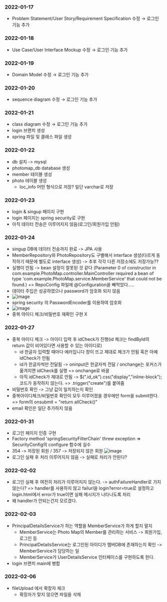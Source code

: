 ### 2022-01-17
* Problem Statement/User Story/Requirement Specification 수정 → 로그인 기능 추가
### 2022-01-18
* Use Case/User Interface Mockup 수정 → 로그인 기능 추가
### 2022-01-19
* Domain Model 수정 → 로그인 기능 추가
### 2022-01-20
* sequence diagram 수정 → 로그인 기능 추가
### 2022-01-21
* class diagram 수정 → 로그인 기능 추가
* login 브랜치 생성
* spring 파일 및 클래스 파일 생성
### 2022-01-22
* db 설치 -> mysql
* photomap_db database 생성
* member 테이블 생성
* photo 테이블 생성
  * loc_info 어떤 형식으로 저장? 일단 varchar로 저장
### 2022-01-23
* login & singup 페이지 구현
* login 페이지는 spring security로 구현
* 아직 데이터 전송은 이루어지지 않음(로그인/회원가입 안됨)
### 2022-01-24
* singup DB에 데이터 전송까지 완료 -> JPA 사용
* MemberRepository와 PhotoRepository도 구별해서 interface 생성(다르게 동작하기 때문에 별도로 interface 생성) -> 추후 각각 다른 저장소에도 저장가능??
* 실행이 안됨 -> bean 설정이 잘못된 것 같다 (Parameter 0 of constructor in com.example.PhotoMap.controller.MainController required a bean of type 'com.example.PhotoMap.service.MemberService' that could not be found.) => RepoConfig 파일에 @Configuration을 빼먹었다.....
* 데이터 주입은 성공하였으나 password가 암호화 되지 않음
* ![image](https://user-images.githubusercontent.com/84883642/150793792-0af2f1bc-eca6-4750-8fb3-35bb7280188e.png)
* spring security 의 PasswordEncoder를 이용하여 암호화
* ![image](https://user-images.githubusercontent.com/84883642/150795501-b60c6ef2-ee05-4a9b-a74e-461458f75c70.png)
* 중복 아이디 체크/비밀번호 재확인 구현 X

### 2022-01-27
* 중복 아이디 체크 -> 아이디 입력 후 idCheck가 진행(id 체크는 findById의 return 값이 비어있다면 사용할 수 있는 아이디로)
  * id 한글자 입력할 때마다 에러입니다 창이 뜨고 제대로 체크가 안됨 혹은 아예 idCheck가 안됨
  * id가 한글자씩만 전달됨 -> oninput은 한글자씩 전달 / onchange는 포커스가 옮겨지면 idCheck를 실행 => onchange로 바꿈
  * 아직 idCheck가 제대로 안됨 -> $(".id_ok").css("display","inline-block"); 코드가 동작하지 않는다. => .trigger("create")를 붙여줌
* 비밀번호 확인 -> 그냥 값이 일치하는지 확인
* 중복아이디체크/비밀번호 확인이 모두 이루어졌을 경우에만 form을 submit한다. => form의 onsubmit = "return allCheck()"
* email 확인은 일단 추가하지 않음

### 2022-01-31
* 로그인 페이지 인증 구현
 * Factory method 'springSecurityFilterChain' threw exception => SecurityConfig의 configure 함수에 실수
* 354 -> 저장된 회원 / 357 -> 저장되지 않은 회원
![image](https://user-images.githubusercontent.com/84883642/151810810-5663b3d9-0c1c-4b2e-bbce-b72493cdafbd.png)
* 로그인 실패 후 처리 이루어지지 않음 -> 실패로 처리가 안된다?

### 2022-02-02
* 로그인 실패 후 여전히 처리가 이루어지지 않는다. -> authFailureHandler로 가지 않는다? => handler를 사용하지 않고 failurl을 login?error=true로 설정하고 login.html에서 error가 true이면 실패 메시지가 나타나도록 처리
 * 왜 handler가 안되는건지 모르겠다.

### 2022-02-03
* PrincipalDetailsService가 하는 역할을 MemberService가 하게 할지 말지
  * MemberService는 Photo Map의 Member를 관리하는 서비스 -> 회원가입, 로그인 등
  * PrincipalDetailsService는 로그인된 아이디가 멤버DB에 존재하는지 확인 -> MemberService가 담당하는 일
  * MemberService가 UserDetailsService 인터페이스를 구현하도록 한다. 
* login 브랜치 main에 병합

### 2022-02-06
* fileUpload 에서 확장자 체크
  * 확장자가 맞지 않으면 파일을 삭제
